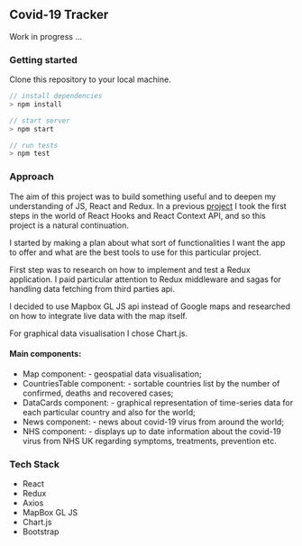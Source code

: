 ## Covid-19 Tracker

Work in progress ...

### Getting started

Clone this repository to your local machine.

```js
// install dependencies
> npm install

// start server
> npm start

// run tests
> npm test
```

### Approach

The aim of this project was to build something useful and to deepen my understanding of JS, React and Redux. In a previous [project](https://github.com/mbrad26/SpaceX) I took the first steps in the world of React Hooks and React Context API, and so this project is a natural continuation.

I started by making a plan about what sort of functionalities I want the app to offer and what are the best tools to use for this particular project.

First step was to research on how to implement and test a Redux application. I paid particular attention to Redux middleware and sagas for handling data fetching from third parties api.

I decided to use Mapbox GL JS api instead of Google maps and researched on how to integrate live data with the map itself.

For graphical data visualisation I chose Chart.js.

#### Main components:

* Map component: - geospatial data visualisation;
* CountriesTable component: - sortable countries list by the number of confirmed, deaths and recovered cases;
* DataCards component: - graphical representation of time-series data for each particular country and also for the world;
* News component: - news about covid-19 virus from around the world;
* NHS component: - displays up to date information about the covid-19 virus from NHS UK regarding symptoms, treatments, prevention etc.

### Tech Stack

* React
* Redux
* Axios
* MapBox GL JS
* Chart.js
* Bootstrap
